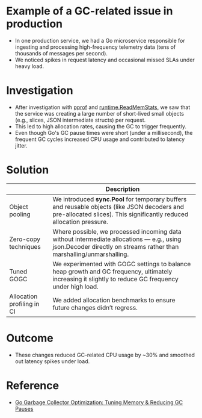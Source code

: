 # Example of a GC-related issue in production
- In one production service, we had a Go microservice responsible for ingesting and processing high-frequency telemetry data (tens of thousands of messages per second).
- We noticed spikes in request latency and occasional missed SLAs under heavy load.

# Investigation
- After investigation with [pprof](../ToolsProfiling/Profiling.md) and [runtime.ReadMemStats](../ToolsProfiling/Profiling.md), we saw that the service was creating a large number of short-lived small objects (e.g., slices, JSON intermediate structs) per request.
- This led to high allocation rates, causing the GC to trigger frequently.
- Even though Go's GC pause times were short (under a millisecond), the frequent GC cycles increased CPU usage and contributed to latency jitter.

# Solution

|                            | Description                                                                                                                                                           |
|----------------------------|-----------------------------------------------------------------------------------------------------------------------------------------------------------------------|
| Object pooling             | We introduced **sync.Pool** for temporary buffers and reusable objects (like JSON decoders and pre-allocated slices). This significantly reduced allocation pressure. |
| Zero-copy techniques       | Where possible, we processed incoming data without intermediate allocations — e.g., using json.Decoder directly on streams rather than marshalling/unmarshalling.     |
| Tuned GOGC                 | We experimented with GOGC settings to balance heap growth and GC frequency, ultimately increasing it slightly to reduce GC frequency under high load.                 |
| Allocation profiling in CI | We added allocation benchmarks to ensure future changes didn’t regress.                                                                                               |

# Outcome
- These changes reduced GC-related CPU usage by ~30% and smoothed out latency spikes under load.

# Reference
- [Go Garbage Collector Optimization: Tuning Memory & Reducing GC Pauses](https://medium.com/@jedwaltondev/deep-dive-into-gos-garbage-collector-tuning-memory-reducing-gc-pauses-e00c409f1d39)
